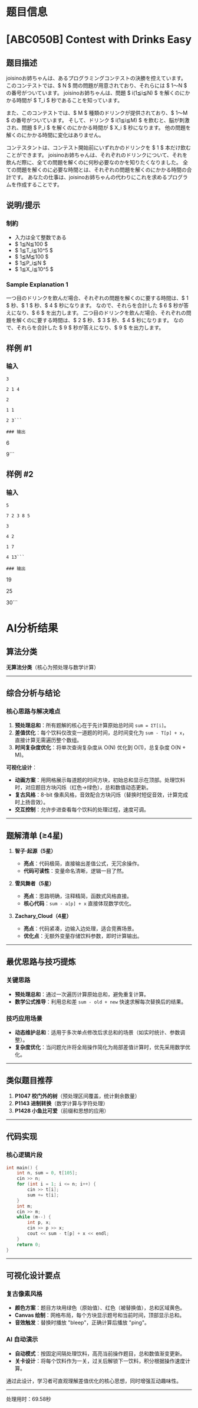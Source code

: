 # 题目信息

# [ABC050B] Contest with Drinks Easy

## 题目描述

[problemUrl]: https://atcoder.jp/contests/abc050/tasks/abc050_b

joisinoお姉ちゃんは、あるプログラミングコンテストの決勝を控えています。 このコンテストでは、$ N $ 問の問題が用意されており、それらには $ 1～N $ の番号がついています。 joisinoお姉ちゃんは、問題 $ i(1≦i≦N) $ を解くのにかかる時間が $ T_i $ 秒であることを知っています。

また、このコンテストでは、$ M $ 種類のドリンクが提供されており、$ 1～M $ の番号がついています。 そして、ドリンク $ i(1≦i≦M) $ を飲むと、脳が刺激され、問題 $ P_i $ を解くのにかかる時間が $ X_i $ 秒になります。 他の問題を解くのにかかる時間に変化はありません。

コンテスタントは、コンテスト開始前にいずれかのドリンクを $ 1 $ 本だけ飲むことができます。 joisinoお姉ちゃんは、それぞれのドリンクについて、それを飲んだ際に、全ての問題を解くのに何秒必要なのかを知りたくなりました。 全ての問題を解くのに必要な時間とは、それぞれの問題を解くのにかかる時間の合計です。 あなたの仕事は、joisinoお姉ちゃんの代わりにこれを求めるプログラムを作成することです。

## 说明/提示

### 制約

- 入力は全て整数である
- $ 1≦N≦100 $
- $ 1≦T_i≦10^5 $
- $ 1≦M≦100 $
- $ 1≦P_i≦N $
- $ 1≦X_i≦10^5 $

### Sample Explanation 1

一つ目のドリンクを飲んだ場合、それぞれの問題を解くのに要する時間は、$ 1 $ 秒、$ 1 $ 秒、$ 4 $ 秒になります。 なので、それらを合計した $ 6 $ 秒が答えになり、$ 6 $ を出力します。 二つ目のドリンクを飲んだ場合、それぞれの問題を解くのに要する時間は、$ 2 $ 秒、$ 3 $ 秒、$ 4 $ 秒になります。 なので、それらを合計した $ 9 $ 秒が答えになり、$ 9 $ を出力します。

## 样例 #1

### 输入

```
3

2 1 4

2

1 1

2 3```

### 输出

```
6

9```

## 样例 #2

### 输入

```
5

7 2 3 8 5

3

4 2

1 7

4 13```

### 输出

```
19

25

30```

# AI分析结果



## 算法分类  
**无算法分类**（核心为预处理与数学计算）

---

## 综合分析与结论  
### 核心思路与解决难点  
1. **预处理总和**：所有题解的核心在于先计算原始总时间 `sum = ΣT[i]`。  
2. **差值优化**：每个饮料仅改变一道题的时间，总时间变化为 `sum - T[p] + x`，直接计算无需遍历整个数组。  
3. **时间复杂度优化**：将单次查询复杂度从 O(N) 优化到 O(1)，总复杂度 O(N + M)。  

**可视化设计**：  
- **动画方案**：用网格展示每道题的时间方块，初始总和显示在顶部。处理饮料时，对应题目方块闪烁（红色→绿色），总和数值动态更新。  
- **复古风格**：8-bit 像素风格，音效配合方块闪烁（替换时短促音效，计算完成时上扬音效）。  
- **交互控制**：允许步进查看每个饮料的处理过程，速度可调。

---

## 题解清单 (≥4星)  
1. **智子·起源（5星）**  
   - **亮点**：代码极简，直接输出差值公式，无冗余操作。  
   - **代码可读性**：变量命名清晰，逻辑一目了然。  

2. **雪风舞者（5星）**  
   - **亮点**：思路明确，注释精简，函数式风格直接。  
   - **核心代码**：`sum - a[p] + x` 直接体现数学优化。  

3. **Zachary_Cloud（4星）**  
   - **亮点**：代码紧凑，边输入边处理，适合竞赛场景。  
   - **优化点**：无额外变量存储饮料参数，即时计算输出。

---

## 最优思路与技巧提炼  
### 关键思路  
- **预处理总和**：通过一次遍历计算原始总和，避免重复计算。  
- **数学公式推导**：利用总和差 `sum - old + new` 快速求解每次替换后的结果。  

### 技巧应用场景  
- **动态维护总和**：适用于多次单点修改后求总和的场景（如实时统计、参数调整）。  
- **复杂度优化**：当问题允许将全局操作简化为局部差值计算时，优先采用数学优化。

---

## 类似题目推荐  
1. **P1047 校门外的树**（预处理区间覆盖，统计剩余数量）  
2. **P1143 进制转换**（数学计算与字符处理）  
3. **P1428 小鱼比可爱**（前缀和思想的应用）  

---

## 代码实现  
### 核心逻辑片段  
```cpp
int main() {
    int n, sum = 0, t[105];
    cin >> n;
    for (int i = 1; i <= n; i++) {
        cin >> t[i];
        sum += t[i];
    }
    int m;
    cin >> m;
    while (m--) {
        int p, x;
        cin >> p >> x;
        cout << sum - t[p] + x << endl;
    }
    return 0;
}
```

---

## 可视化设计要点  
### 复古像素风格  
- **颜色方案**：题目方块用绿色（原始值）、红色（被替换值），总和区域黄色。  
- **Canvas 绘制**：网格布局，每个方块显示题号和当前时间，顶部显示总和。  
- **音效触发**：替换时播放 "bleep"，正确计算后播放 "ping"。  

### AI 自动演示  
- **自动模式**：按固定间隔处理饮料，高亮当前操作题目，总和数值渐变更新。  
- **关卡设计**：将每个饮料作为一关，过关后解锁下一饮料，积分根据操作速度计算。  

通过此设计，学习者可直观理解差值优化的核心思想，同时增强互动趣味性。

---
处理用时：69.58秒